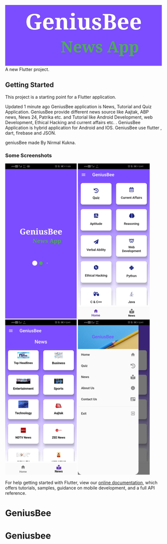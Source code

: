 
![Image](gpicon.jpg)
A new Flutter project.
## Getting Started

This project is a starting point for a Flutter application.


 Updated 1 minute ago
GeniusBee application is News, Tutorial and Quiz Application. GeniusBee provide different news source like Aajtak, ABP news, News 24, Patrika etc. and Tutorial like Android Development, web Development, Ethical Hacking and current affairs etc. . GeniusBee Application is hybrid application for Android and IOS. GeniusBee use flutter , dart, firebase and JSON.

geniusBee made By Nirmal Kukna.

### Some Screenshots
<img src="geniusbee1.jpg" height="500em" />
<img src="geniusbee2.jpg" height="500em" />
<img src="geniusbee3.jpg" height="500em" />
<img src="g4.jpg" height="500em" />

For help getting started with Flutter, view our
[online documentation](https://flutter.dev/docs), which offers tutorials,
samples, guidance on mobile development, and a full API reference.


# GeniusBee
# Geniusbee
